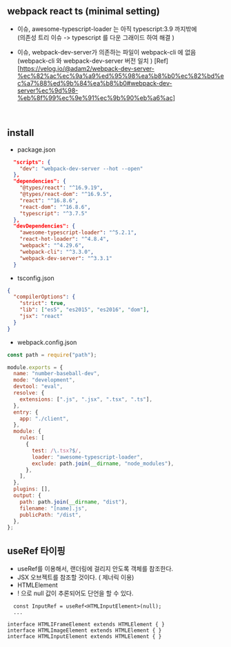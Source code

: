 ## webpack react ts (minimal setting)

- 이슈, awesome-typescript-loader 는 아직 typescript:3.9 까지밖에  
  (의존성 트리 이슈 -> typescript 를 다운 그래이드 하여 해결 )
- 이슈, webpack-dev-server가 의존하는 파일이 webpack-cli 에 없음  
   (webpack-cli 와 webpack-dev-server 버전 일치 )
  [Ref][https://velog.io/@adam2/webpack-dev-server-%ec%82%ac%ec%9a%a9%ed%95%98%ea%b8%b0%ec%82%bd%ec%a7%88%ed%9b%84%ea%b8%b0#webpack-dev-server%ec%9d%98-%eb%8f%99%ec%9e%91%ec%9b%90%eb%a6%ac]

  <br/>

## install

- package.json

```json
  "scripts": {
    "dev": "webpack-dev-server --hot --open"
  },
  "dependencies": {
    "@types/react": "^16.9.19",
    "@types/react-dom": "^16.9.5",
    "react": "^16.8.6",
    "react-dom": "^16.8.6",
    "typescript": "^3.7.5"
  },
  "devDependencies": {
    "awesome-typescript-loader": "^5.2.1",
    "react-hot-loader": "^4.8.4",
    "webpack": "^4.29.6",
    "webpack-cli": "^3.3.0",
    "webpack-dev-server": "^3.3.1"
  }
```

- tsconfig.json

```json
{
  "compilerOptions": {
    "strict": true,
    "lib": ["es5", "es2015", "es2016", "dom"],
    "jsx": "react"
  }
}
```

- webpack.config.json

```js
const path = require("path");

module.exports = {
  name: "number-baseball-dev",
  mode: "development",
  devtool: "eval",
  resolve: {
    extensions: [".js", ".jsx", ".tsx", ".ts"],
  },
  entry: {
    app: "./client",
  },
  module: {
    rules: [
      {
        test: /\.tsx?$/,
        loader: "awesome-typescript-loader",
        exclude: path.join(__dirname, "node_modules"),
      },
    ],
  },
  plugins: [],
  output: {
    path: path.join(__dirname, "dist"),
    filename: "[name].js",
    publicPath: "/dist",
  },
};
```

## useRef 타이핑

- useRef를 이용해서, 랜더링에 걸리지 안도록 객체를 참조한다.
- JSX 오브젝트를 참조할 것이다. ( 제너릭 이용)
- HTMLElement
- ! 으로 null 값이 추론되어도 단언을 할 수 있다.

```
  const InputRef = useRef<HTMLInputElement>(null);
  ...

interface HTMLIFrameElement extends HTMLElement { }
interface HTMLImageElement extends HTMLElement { }
interface HTMLInputElement extends HTMLElement { }

```
